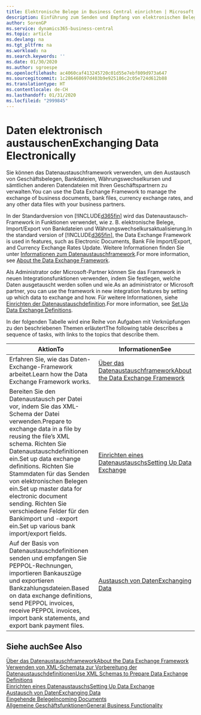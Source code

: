 ```yaml
---
title: Elektronische Belege in Business Central einrichten | Microsoft Docs
description: Einführung zum Senden und Empfang von elektronischen Belegen in Business Central.
author: SorenGP
ms.service: dynamics365-business-central
ms.topic: article
ms.devlang: na
ms.tgt_pltfrm: na
ms.workload: na
ms.search.keywords: ''
ms.date: 01/30/2020
ms.author: sgroespe
ms.openlocfilehash: ac4060caf413245720c01d55e7ebf809d973a647
ms.sourcegitcommit: 1c286468697d403b9e925186c2c05e724d612b88
ms.translationtype: HT
ms.contentlocale: de-CH
ms.lasthandoff: 01/31/2020
ms.locfileid: "2999845"
---
```

# <a name="exchanging-data-electronically"></a><span data-ttu-id="7d6f9-103">Daten elektronisch austauschen</span><span class="sxs-lookup"><span data-stu-id="7d6f9-103">Exchanging Data Electronically</span></span>
<span data-ttu-id="7d6f9-104">Sie können das Datenaustauschframework verwenden, um den Austausch von Geschäftsbelegen, Bankdateien, Währungswechselkursen und sämtlichen anderen Datendateien mit Ihren Geschäftspartnern zu verwalten.</span><span class="sxs-lookup"><span data-stu-id="7d6f9-104">You can use the Data Exchange Framework to manage the exchange of business documents, bank files, currency exchange rates, and any other data files with your business partners.</span></span>

<span data-ttu-id="7d6f9-105">In der Standardversion von [!INCLUDE[d365fin](includes/d365fin_md.md)] wird das Datenaustausch-Framework in Funktionen verwendet, wie z. B. elektronische Belege, Import/Export von Bankdateien und Währungswechselkursaktualisierung.</span><span class="sxs-lookup"><span data-stu-id="7d6f9-105">In the standard version of [!INCLUDE[d365fin](includes/d365fin_md.md)], the Data Exchange Framework is used in features, such as Electronic Documents, Bank File Import/Export, and Currency Exchange Rates Update.</span></span> <span data-ttu-id="7d6f9-106">Weitere Informationen finden Sie unter [Informationen zum Datenaustauschframework](across-about-the-data-exchange-framework.md).</span><span class="sxs-lookup"><span data-stu-id="7d6f9-106">For more information, see [About the Data Exchange Framework](across-about-the-data-exchange-framework.md).</span></span>

<span data-ttu-id="7d6f9-107">Als Administrator oder Microsoft-Partner können Sie das Framework in neuen Integrationsfunktionen verwenden, indem Sie festlegen, welche Daten ausgetauscht werden sollen und wie.</span><span class="sxs-lookup"><span data-stu-id="7d6f9-107">As an administrator or Microsoft partner, you can use the framework in new integration features by setting up which data to exchange and how.</span></span> <span data-ttu-id="7d6f9-108">Für weitere Informationen, siehe [Einrichten der Datenaustauschdefinition](across-how-to-set-up-data-exchange-definitions.md).</span><span class="sxs-lookup"><span data-stu-id="7d6f9-108">For more information, see [Set Up Data Exchange Definitions](across-how-to-set-up-data-exchange-definitions.md).</span></span>

<span data-ttu-id="7d6f9-109">In der folgenden Tabelle wird eine Reihe von Aufgaben mit Verknüpfungen zu den beschriebenen Themen erläutert</span><span class="sxs-lookup"><span data-stu-id="7d6f9-109">The following table describes a sequence of tasks, with links to the topics that describe them.</span></span>  

|<span data-ttu-id="7d6f9-110">Aktion</span><span class="sxs-lookup"><span data-stu-id="7d6f9-110">To</span></span>|<span data-ttu-id="7d6f9-111">Informationen</span><span class="sxs-lookup"><span data-stu-id="7d6f9-111">See</span></span>|  
|--------|---------|  
|<span data-ttu-id="7d6f9-112">Erfahren Sie, wie das Daten-Exchange-Framework arbeitet.</span><span class="sxs-lookup"><span data-stu-id="7d6f9-112">Learn how the Data Exchange Framework works.</span></span>|[<span data-ttu-id="7d6f9-113">Über das Datenaustauschframework</span><span class="sxs-lookup"><span data-stu-id="7d6f9-113">About the Data Exchange Framework</span></span>](across-about-the-data-exchange-framework.md)|  
|<span data-ttu-id="7d6f9-114">Bereiten Sie den Datenaustausch per Datei vor, indem Sie das XML-Schema der Datei verwenden.</span><span class="sxs-lookup"><span data-stu-id="7d6f9-114">Prepare to exchange data in a file by reusing the file’s XML schema.</span></span> <span data-ttu-id="7d6f9-115">Richten Sie Datenaustauschdefinitionen ein.</span><span class="sxs-lookup"><span data-stu-id="7d6f9-115">Set up data exchange definitions.</span></span> <span data-ttu-id="7d6f9-116">Richten Sie Stammdaten für das Senden von elektronischen Belegen ein.</span><span class="sxs-lookup"><span data-stu-id="7d6f9-116">Set up master data for electronic document sending.</span></span> <span data-ttu-id="7d6f9-117">Richten Sie verschiedene Felder für den Bankimport und -export ein.</span><span class="sxs-lookup"><span data-stu-id="7d6f9-117">Set up various bank import/export fields.</span></span>|[<span data-ttu-id="7d6f9-118">Einrichten eines Datenaustauschs</span><span class="sxs-lookup"><span data-stu-id="7d6f9-118">Setting Up Data Exchange</span></span>](across-set-up-data-exchange.md)|  
|<span data-ttu-id="7d6f9-119">Auf der Basis von Datenaustauschdefinitionen senden und empfangen Sie PEPPOL-Rechnungen, importieren Bankauszüge und exportieren Bankzahlungsdateien.</span><span class="sxs-lookup"><span data-stu-id="7d6f9-119">Based on data exchange definitions, send PEPPOL invoices, receive PEPPOL invoices, import bank statements, and export bank payment files.</span></span>|[<span data-ttu-id="7d6f9-120">Austausch von Daten</span><span class="sxs-lookup"><span data-stu-id="7d6f9-120">Exchanging Data</span></span>](across-exchange-data.md)|  

## <a name="see-also"></a><span data-ttu-id="7d6f9-121">Siehe auch</span><span class="sxs-lookup"><span data-stu-id="7d6f9-121">See Also</span></span>  
[<span data-ttu-id="7d6f9-122">Über das Datenaustauschframework</span><span class="sxs-lookup"><span data-stu-id="7d6f9-122">About the Data Exchange Framework</span></span>](across-about-the-data-exchange-framework.md)  
[<span data-ttu-id="7d6f9-123">Verwenden von XML-Schemata zur Vorbereitung der Datenaustauschdefinitionen</span><span class="sxs-lookup"><span data-stu-id="7d6f9-123">Use XML Schemas to Prepare Data Exchange Definitions</span></span>](across-how-to-use-xml-schemas-to-prepare-data-exchange-definitions.md)  
[<span data-ttu-id="7d6f9-124">Einrichten eines Datenaustauschs</span><span class="sxs-lookup"><span data-stu-id="7d6f9-124">Setting Up Data Exchange</span></span>](across-set-up-data-exchange.md)  
[<span data-ttu-id="7d6f9-125">Austausch von Daten</span><span class="sxs-lookup"><span data-stu-id="7d6f9-125">Exchanging Data</span></span>](across-exchange-data.md)  
[<span data-ttu-id="7d6f9-126">Eingehende Belege</span><span class="sxs-lookup"><span data-stu-id="7d6f9-126">Incoming Documents</span></span>](across-income-documents.md)  
[<span data-ttu-id="7d6f9-127">Allgemeine Geschäftsfunktionen</span><span class="sxs-lookup"><span data-stu-id="7d6f9-127">General Business Functionality</span></span>](ui-across-business-areas.md)
